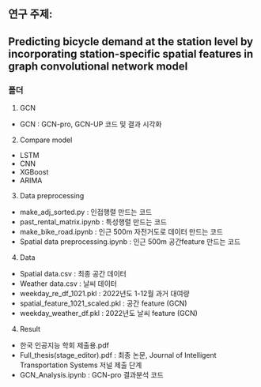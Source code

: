 ## 연구 주제:
## Predicting bicycle demand  at the station level by incorporating station-specific spatial features in graph convolutional network model
### 폴더
1) GCN
- GCN : GCN-pro, GCN-UP 코드 및 결과 시각화

2) Compare model
- LSTM
- CNN
- XGBoost
- ARIMA

3) Data preprocessing
- make_adj_sorted.py : 인접행렬 만드는 코드
- past_rental_matrix.ipynb : 특성행렬 만드는 코드
- make_bike_road.ipynb : 인근 500m 자전거도로 데이터 만드는 코드
- Spatial data preprocessing.ipynb : 인근 500m 공간feature 만드는 코드

4) Data
- Spatial data.csv : 최종 공간 데이터
- Weather data.csv : 날씨 데이터
- weekday_re_df_1021.pkl : 2022년도 1-12월 과거 대여량
- spatial_feature_1021_scaled.pkl : 공간 feature (GCN)
- weekday_weather_df.pkl : 2022년도 날씨 feature (GCN)

4) Result
- 한국 인공지능 학회 제출용.pdf
- Full_thesis(stage_editor).pdf : 최종 논문, Journal of Intelligent Transportation Systems 저널 제출 단계
- GCN_Analysis.ipynb : GCN-pro 결과분석 코드
